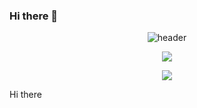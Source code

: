 ### Hi there 👋
<div align="center">
  
![header](https://capsule-render.vercel.app/api?type=Wave&text=Welcome!)

<a href="클릭시 이동할 링크" target="_blank"><img src="https://img.shields.io/badge/문자-색코드?style=flat-square&logo=이미지 이름&logoColor=white"/></a>

<img src="https://img.shields.io/badge/문자-색코드?style=for-the-badge&logo=이미지 이름&logoColor=black">
</div>

Hi there
